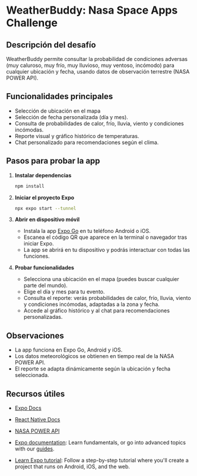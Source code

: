 
# WeatherBuddy: Nasa Space Apps Challenge

## Descripción del desafío

WeatherBuddy permite consultar la probabilidad de condiciones adversas (muy caluroso, muy frío, muy lluvioso, muy ventoso, incómodo) para cualquier ubicación y fecha, usando datos de observación terrestre (NASA POWER API).

## Funcionalidades principales

- Selección de ubicación en el mapa 
- Selección de fecha personalizada (día y mes).
- Consulta de probabilidades de calor, frío, lluvia, viento y condiciones incómodas.
- Reporte visual y gráfico histórico de temperaturas.
- Chat personalizado para recomendaciones según el clima.

## Pasos para probar la app

1. **Instalar dependencias**

   ```bash
   npm install
   ```

2. **Iniciar el proyecto Expo**

   ```bash
   npx expo start --tunnel
   ```

3. **Abrir en dispositivo móvil**

   - Instala la app [Expo Go](https://expo.dev/go) en tu teléfono Android o iOS.
   - Escanea el código QR que aparece en la terminal o navegador tras iniciar Expo.
   - La app se abrirá en tu dispositivo y podrás interactuar con todas las funciones.

4. **Probar funcionalidades**

   - Selecciona una ubicación en el mapa (puedes buscar cualquier parte del mundo).
   - Elige el día y mes para tu evento.
   - Consulta el reporte: verás probabilidades de calor, frío, lluvia, viento y condiciones incómodas, adaptadas a la zona y fecha.
   - Accede al gráfico histórico y al chat para recomendaciones personalizadas.

## Observaciones

- La app funciona en Expo Go, Android y iOS.
- Los datos meteorológicos se obtienen en tiempo real de la NASA POWER API.
- El reporte se adapta dinámicamente según la ubicación y fecha seleccionada.

## Recursos útiles

- [Expo Docs](https://docs.expo.dev/)
- [React Native Docs](https://reactnative.dev/)
- [NASA POWER API](https://power.larc.nasa.gov/docs/services/api/temporal/daily/point/)

- [Expo documentation](https://docs.expo.dev/): Learn fundamentals, or go into advanced topics with our [guides](https://docs.expo.dev/guides).
- [Learn Expo tutorial](https://docs.expo.dev/tutorial/introduction/): Follow a step-by-step tutorial where you'll create a project that runs on Android, iOS, and the web.


